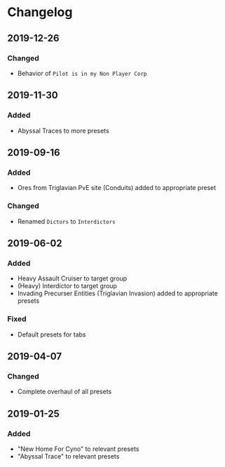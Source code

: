 # Changelog

## 2019-12-26
### Changed
- Behavior of ``Pilot is in my Non Player Corp``

## 2019-11-30
### Added
- Abyssal Traces to more presets

## 2019-09-16
### Added
- Ores from Triglavian PvE site (Conduits) added to appropriate preset

### Changed
- Renamed ``Dictors`` to ``Interdictors``

## 2019-06-02
### Added
- Heavy Assault Cruiser to target group
- (Heavy) Interdictor to target group
- Invading Precurser Entities (Triglavian Invasion) added to appropriate presets

### Fixed
- Default presets for tabs

## 2019-04-07
### Changed
- Complete overhaul of all presets

## 2019-01-25
### Added
- "New Home For Cyno" to relevant presets
- "Abyssal Trace" to relevant presets

